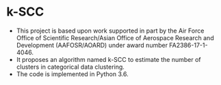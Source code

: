 # k-SCC
- This project is based upon work supported in part by the Air Force Office of Scientific Research/Asian Office of Aerospace Research and Development (AAFOSR/AOARD) under award number FA2386-17-1-4046.
- It proposes an algorithm named k-SCC to estimate the number of clusters in categorical data clustering.
- The code is implemented in Python 3.6.
